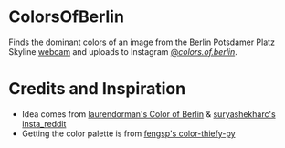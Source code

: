 # ColorsOfBerlin
Finds the dominant colors of an image from the Berlin Potsdamer Platz Skyline [webcam](https://www.windy.com/-Webcams/Germany/Berlin/Skyline-Potsdamer-Platz-LIVE-Stream/webcams/1260635090?radar,52.506,13.143,11) and uploads to Instagram [@_colors.of.berlin_](https://www.instagram.com/_colors.of.berlin_/).

# Credits and Inspiration
- Idea comes from [laurendorman's Color of Berlin](https://github.com/laurendorman/color-of-berlin) & [suryashekharc's insta_reddit](https://github.com/suryashekharc/insta_reddit)
- Getting the color palette is from [fengsp's color-thiefy-py](https://github.com/fengsp/color-thief-py)